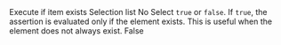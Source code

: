 <tr>
    <td> Execute if item exists </td>
    <td> Selection list </td>
    <td> No </td>
    <td> Select <code>true</code> or <code>false</code>. If <code>true</code>, the assertion is evaluated only if the element exists. This is useful when the element does not always exist. </td>
    <td> False </td>
</tr>

